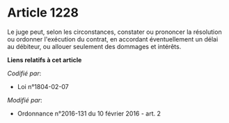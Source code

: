 # Article 1228

Le juge peut, selon les circonstances, constater ou prononcer la résolution ou ordonner l'exécution du contrat, en accordant
éventuellement un délai au débiteur, ou allouer seulement des dommages et intérêts.

**Liens relatifs à cet article**

_Codifié par_:

  - Loi n°1804-02-07

_Modifié par_:

  - Ordonnance n°2016-131 du 10 février 2016 - art. 2
